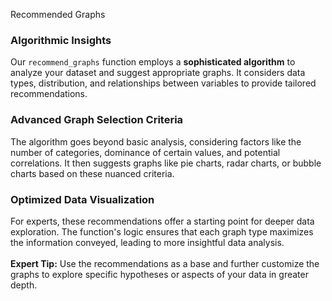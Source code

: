 Recommended Graphs

### **Algorithmic Insights**

Our `recommend_graphs` function employs a **sophisticated algorithm** to analyze your dataset and suggest appropriate graphs. It considers data types, distribution, and relationships between variables to provide tailored recommendations.

### **Advanced Graph Selection Criteria**

The algorithm goes beyond basic analysis, considering factors like the number of categories, dominance of certain values, and potential correlations. It then suggests graphs like pie charts, radar charts, or bubble charts based on these nuanced criteria.

### **Optimized Data Visualization**

For experts, these recommendations offer a starting point for deeper data exploration. The function's logic ensures that each graph type maximizes the information conveyed, leading to more insightful data analysis.
&nbsp;  
&nbsp;  
**Expert Tip:** Use the recommendations as a base and further customize the graphs to explore specific hypotheses or aspects of your data in greater depth.